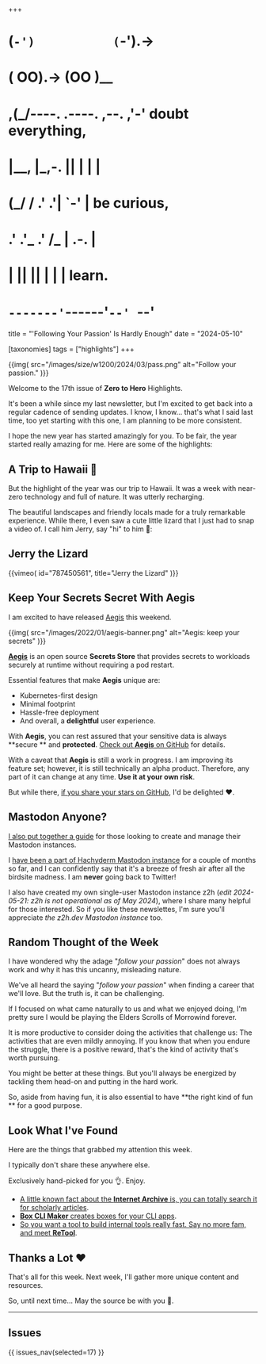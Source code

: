 +++
#   (`-')           (`-').->
#   ( OO).->        (OO )__
# ,(_/----. .----. ,--. ,'-' doubt everything,
# |__,    |\_,-.  ||  | |  |
#  (_/   /    .' .'|  `-'  | be curious,
#  .'  .'_  .'  /_ |  .-.  |
# |       ||      ||  | |  | learn.
# `-------'`------'`--' `--'

title = "'Following Your Passion' Is Hardly Enough"
date = "2024-05-10"

[taxonomies]
tags = ["highlights"]
+++

{{img(
  src="/images/size/w1200/2024/03/pass.png"
  alt="Follow your passion."
)}}

Welcome to the 17th issue of **Zero to Hero** Highlights.

It's been a while since my last newsletter, but I'm excited to get back into a
regular cadence of sending updates. I know, I know... that's what I said last 
time, too yet starting with this one, I am planning to be more consistent.

I hope the new year has started amazingly for you. To be fair, the year started
really amazing for me. Here are some of the highlights:

## A Trip to Hawaii 🎅

But the highlight of the year was our trip to Hawaii. It was a week with
near-zero technology and full of nature. It was utterly recharging.

The beautiful landscapes and friendly locals made for a truly remarkable
experience. While there, I even saw a cute little lizard that I just had to snap
a video of. I call him Jerry, say "hi" to him 🙂:

## Jerry the Lizard

{{vimeo(
  id="787450561", 
  title="Jerry the Lizard"
)}}

## Keep Your Secrets Secret With Aegis

I am excited to have released [Aegis][aegis] this weekend.

{{img(
  src="/images/2022/01/aegis-banner.png"
  alt="Aegis: keep your secrets"
)}}

[**Aegis**][aegis] is an open source **Secrets Store** that
provides secrets to workloads securely at runtime without requiring a pod
restart.

Essential features that make **Aegis** unique are:

* Kubernetes-first design
* Minimal footprint
* Hassle-free deployment
* And overall, a **delightful** user experience.

With **Aegis**, you can rest assured that your sensitive data is always **secure
** and **protected**. [Check out **Aegis** on GitHub][vsecm-github] for details.

With a caveat that **Aegis** is still a work in progress. I am improving its
feature set; however, it is still technically an alpha product. Therefore, any
part of it can change at any time. **Use it at your own risk**.

But while there, [if you share your stars on GitHub][vsecm-github],
I'd be delighted ❤️.

[aegis]: https://vsecm.com/
[vsecm-github]: https://github.com/vmware-tanzu/secrets-manager

## Mastodon Anyone?

[I also put together a guide][mastodon] for those looking to create and manage 
their Mastodon instances.

I [have been a part of Hachyderm Mastodon instance][hachyderm]
for a couple of months so far, and I can confidently say that it's a breeze of
fresh air after all the birdsite madness. I am **never** going back to Twitter!

I also have created my own single-user Mastodon instance z2h
(*edit 2024-05-21: z2h is not operational as of May 2024*), where I share many 
helpful for those interested. So if you like these newslettes, I'm sure you'll
appreciate *the z2h.dev Mastodon instance* too.

[mastodon]: @/tips/mastodon-101.md
[hachyderm]: https://hachyderm.io/@volkan

## Random Thought of the Week

I have wondered why the adage "*follow your passion*" does not always work 
and why it has this uncanny, misleading nature.

We've all heard the saying "*follow your passion*" when finding a career that
we'll love. But the truth is, it can be challenging.

If I focused on what came naturally to us and what we enjoyed doing, I'm pretty
sure I would be playing the Elders Scrolls of Morrowind forever.

It is more productive to consider doing the activities that challenge us: The
activities that are even mildly annoying. If you know that when you endure the
struggle, there is a positive reward, that's the kind of activity that's worth
pursuing.

You might be better at these things. But you'll always be energized by tackling
them head-on and putting in the hard work.

So, aside from having fun, it is also essential to have **the right kind of fun
** for a good purpose.

## Look What I've Found

Here are the things that grabbed my attention this week.

I typically don't share these anywhere else.

Exclusively hand-picked for you 👌. Enjoy.

* [A little known fact about the **Internet Archive** is, you can totally 
  search it for scholarly articles][archive].
* [**Box CLI Maker** creates boxes for your CLI apps][box].
* [So you want a tool to build internal tools really fast. Say no more fam, 
  and meet **ReTool**][retool].

[archive]: https://scholar.archive.org/search?q=AI+ML
[box]: https://github.com/Delta456/box-cli-maker
[retool]: https://retool.com/

Thanks a Lot ❤️
---------------

That's all for this week. Next week, I'll gather more unique content and
resources.

So, until next time... May the source be with you 🦄.

--------

## Issues

{{ issues_nav(selected=17) }}

